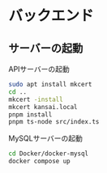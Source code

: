 # バックエンド

## サーバーの起動

APIサーバーの起動

```bash
sudo apt install mkcert
cd ..
mkcert -install
mkcert kansai.local
pnpm install
pnpm ts-node src/index.ts
```

MySQLサーバーの起動

```bash
cd Docker/docker-mysql
docker compose up 
```
